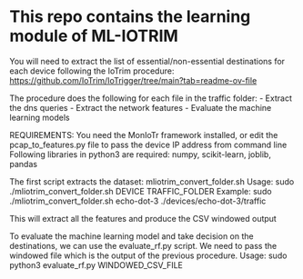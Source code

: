 # This repo contains the learning module of ML-IOTRIM
You will need to extract the list of essential/non-essential destinations for each device following the IoTrim procedure:
https://github.com/IoTrim/IoTrigger/tree/main?tab=readme-ov-file

The procedure does the following for each file in the traffic folder:
	- Extract the dns queries
	- Extract the network features
	- Evaluate the machine learning models


REQUIREMENTS:
	You need the MonIoTr framework installed, or edit the pcap_to_features.py file to pass the device IP address from command line
	Following libraries in python3 are required: numpy, scikit-learn, joblib, pandas


The first script extracts the dataset: mliotrim_convert_folder.sh
Usage:
	sudo ./mliotrim_convert_folder.sh DEVICE TRAFFIC_FOLDER
Example: 
	sudo ./mliotrim_convert_folder.sh echo-dot-3 ./devices/echo-dot-3/traffic

This will extract all the features and produce the CSV windowed output



To evaluate the machine learning model and take decision on the destinations, we can use the evaluate_rf.py script.
We need to pass the windowed file which is the output of the previous procedure.
Usage:
	sudo python3 evaluate_rf.py WINDOWED_CSV_FILE
